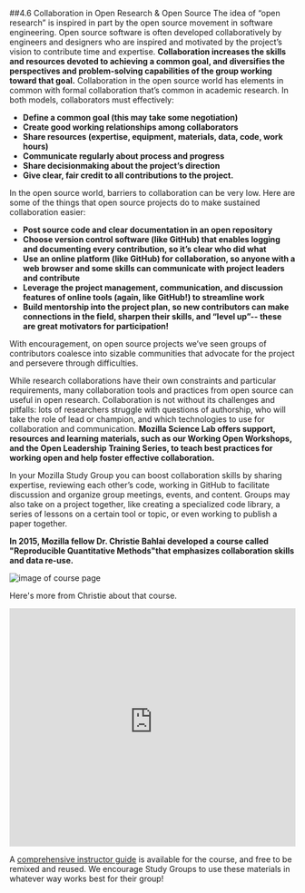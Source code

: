 ##4.6 Collaboration in Open Research & Open Source
The idea of “open research” is inspired in part by the open source movement in software engineering. Open source software is often developed collaboratively by engineers and designers who are inspired and motivated by the project’s vision to contribute time and expertise. **Collaboration increases the skills and resources devoted to achieving a common goal, and diversifies the perspectives and problem-solving capabilities of the group working toward that goal.** Collaboration in the open source world has elements in common with formal collaboration that’s common in academic research. In both models, collaborators must effectively:

* **Define a common goal (this may take some negotiation)**
* **Create good working relationships among collaborators**
* **Share resources (expertise, equipment, materials, data, code, work hours)**
* **Communicate regularly about process and progress**
* **Share decisionmaking about the project’s direction**
* **Give clear, fair credit to all contributions to the project.**

In the open source world, barriers to collaboration can be very low.  Here are some of the things that open source projects do to make sustained collaboration easier:

* **Post source code and clear documentation in an open repository**
* **Choose version control software (like GitHub) that enables logging and documenting every contribution, so it’s clear who did what**
* **Use an online platform (like GitHub) for collaboration, so anyone with a web browser and some skills can communicate with project leaders and contribute**
* **Leverage the project management, communication, and discussion features of online tools (again, like GitHub!) to streamline work**
* **Build mentorship into the project plan, so new contributors can make connections in the field, sharpen their skills, and “level up”-- these are great motivators for participation!**

With encouragement, on open source projects we’ve seen groups of contributors coalesce into sizable communities that advocate for the project and persevere through difficulties. 

While research collaborations have their own constraints and particular requirements, many collaboration tools and practices from open source can useful in open research. 
Collaboration is not without its challenges and pitfalls: lots of researchers struggle with questions of authorship, who will take the role of lead or champion, and which technologies to use for collaboration and communication. **Mozilla Science Lab offers support, resources and learning materials, such as our Working Open Workshops, and the Open Leadership Training Series, to teach best practices for working open and help foster effective collaboration.** 

In your Mozilla Study Group you can boost collaboration skills by sharing expertise, reviewing each other’s code, working in GitHub to facilitate discussion and organize group meetings, events, and content. Groups may also take on a project together, like creating a specialized code library, a series of lessons on a certain tool or topic, or even working to publish a paper together.

**In 2015, Mozilla fellow Dr. Christie Bahlai developed a course called "Reproducible Quantitative Methods"that emphasizes collaboration skills and data re-use.** 

![image of course page](https://github.com/mozillascience/study-group-orientation/images/RQM.png)

Here's more from Christie about that course. 

<iframe width="100%" height="420" src="https://dl.dropboxusercontent.com/u/98197254/video_RQM.mp4" frameborder="0" allowfullscreen></iframe>

A [comprehensive instructor guide](https://cbahlai.github.io/rqm-template/) is available for the course, and free to be remixed and reused. We encourage Study Groups to use these materials in whatever way works best for their group!  
